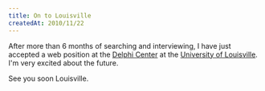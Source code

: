 ```yaml
---
title: On to Louisville
createdAt: 2010/11/22
---
```

After more than 6 months of searching and interviewing, I have just accepted a web position at the [Delphi Center](https://louisville.edu/delphi) at the [University of Louisville](https://louisville.edu). I'm very excited about the future.

See you soon Louisville.
